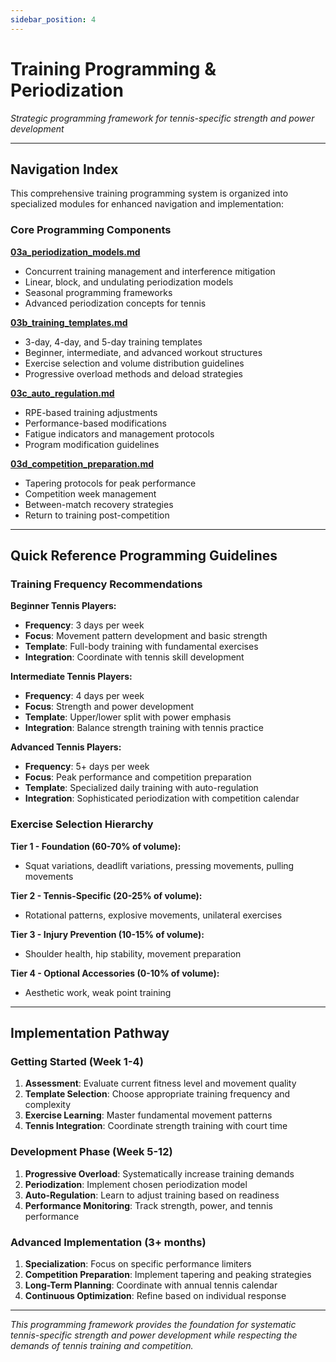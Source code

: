 ```yaml
---
sidebar_position: 4
---
```


# Training Programming & Periodization

_Strategic programming framework for tennis-specific strength and power development_

---

## Navigation Index

This comprehensive training programming system is organized into specialized modules for enhanced navigation and implementation:

### Core Programming Components

**[03a_periodization_models.md](03a_periodization_models.md)**

- Concurrent training management and interference mitigation
- Linear, block, and undulating periodization models
- Seasonal programming frameworks
- Advanced periodization concepts for tennis

**[03b_training_templates.md](03b_training_templates.md)**

- 3-day, 4-day, and 5-day training templates
- Beginner, intermediate, and advanced workout structures
- Exercise selection and volume distribution guidelines
- Progressive overload methods and deload strategies

**[03c_auto_regulation.md](03c_auto_regulation.md)**

- RPE-based training adjustments
- Performance-based modifications
- Fatigue indicators and management protocols
- Program modification guidelines

**[03d_competition_preparation.md](03d_competition_preparation.md)**

- Tapering protocols for peak performance
- Competition week management
- Between-match recovery strategies
- Return to training post-competition

---

## Quick Reference Programming Guidelines

### Training Frequency Recommendations

**Beginner Tennis Players:**

- **Frequency**: 3 days per week
- **Focus**: Movement pattern development and basic strength
- **Template**: Full-body training with fundamental exercises
- **Integration**: Coordinate with tennis skill development

**Intermediate Tennis Players:**

- **Frequency**: 4 days per week
- **Focus**: Strength and power development
- **Template**: Upper/lower split with power emphasis
- **Integration**: Balance strength training with tennis practice

**Advanced Tennis Players:**

- **Frequency**: 5+ days per week
- **Focus**: Peak performance and competition preparation
- **Template**: Specialized daily training with auto-regulation
- **Integration**: Sophisticated periodization with competition calendar

### Exercise Selection Hierarchy

**Tier 1 - Foundation (60-70% of volume):**

- Squat variations, deadlift variations, pressing movements, pulling movements

**Tier 2 - Tennis-Specific (20-25% of volume):**

- Rotational patterns, explosive movements, unilateral exercises

**Tier 3 - Injury Prevention (10-15% of volume):**

- Shoulder health, hip stability, movement preparation

**Tier 4 - Optional Accessories (0-10% of volume):**

- Aesthetic work, weak point training

---

## Implementation Pathway

### Getting Started (Week 1-4)

1. **Assessment**: Evaluate current fitness level and movement quality
2. **Template Selection**: Choose appropriate training frequency and complexity
3. **Exercise Learning**: Master fundamental movement patterns
4. **Tennis Integration**: Coordinate strength training with court time

### Development Phase (Week 5-12)

1. **Progressive Overload**: Systematically increase training demands
2. **Periodization**: Implement chosen periodization model
3. **Auto-Regulation**: Learn to adjust training based on readiness
4. **Performance Monitoring**: Track strength, power, and tennis performance

### Advanced Implementation (3+ months)

1. **Specialization**: Focus on specific performance limiters
2. **Competition Preparation**: Implement tapering and peaking strategies
3. **Long-Term Planning**: Coordinate with annual tennis calendar
4. **Continuous Optimization**: Refine based on individual response

---

_This programming framework provides the foundation for systematic tennis-specific strength and power development while respecting the demands of tennis training and competition._
